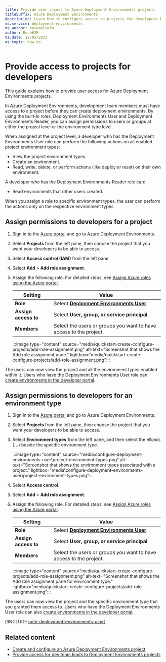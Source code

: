 ```yaml
---
title: Provide user access to Azure Deployment Environments projects
titleSuffix: Azure Deployment Environments
description: Learn how to configure access to projects for developers by using the Deployment Environments User built-in role.
ms.service: deployment-environments
ms.author: rosemalcolm
author: RoseHJM
ms.date: 12/05/2023
ms.topic: how-to
---
```


# Provide access to projects for developers

This guide explains how to provide user access for Azure Deployment Environments projects.

In Azure Deployment Environments, development team members must have access to a project before they can create deployment environments. By using the built-in roles, Deployment Environments User and Deployment Environments Reader, you can assign permissions to users or groups at either the project level or the environment type level.

When assigned at the project level, a developer who has the Deployment Environments User role can perform the following actions on all enabled project environment types:

* View the project environment types.
* Create an environment.
* Read, write, delete, or perform actions (like deploy or reset) on their own environment.

A developer who has the Deployment Environments Reader role can:

* Read environments that other users created.

When you assign a role to specific environment types, the user can perform the actions only on the respective environment types.

## Assign permissions to developers for a project

1. Sign in to the [Azure portal](https://portal.azure.com) and go to Azure Deployment Environments.

1. Select **Projects** from the left pane, then choose the project that you want your developers to be able to access.

1. Select **Access control (IAM)** from the left pane.

1. Select **Add** > **Add role assignment**.

1. Assign the following role. For detailed steps, see [Assign Azure roles using the Azure portal](../role-based-access-control/role-assignments-portal.md).

    | Setting | Value |
    | --- | --- |
    | **Role** | Select **[Deployment Environments User](how-to-configure-deployment-environments-user.md)**. |
    | **Assign access to** | Select **User, group, or service principal**. |
    | **Members** | Select the users or groups you want to have access to the project. |

    :::image type="content" source="media/quickstart-create-configure-projects/add-role-assignment.png" alt-text="Screenshot that shows the Add role assignment pane." lightbox="media/quickstart-create-configure-projects/add-role-assignment.png":::

The users can now view the project and all the environment types enabled within it. Users who have the Deployment Environments User role can [create environments in the developer portal](./quickstart-create-access-environments.md).

## Assign permissions to developers for an environment type

1. Sign in to the [Azure portal](https://portal.azure.com) and go to Azure Deployment Environments.

1. Select **Projects** from the left pane, then choose the project that you want your developers to be able to access.

1. Select **Environment types** from the left pane, and then select the ellipsis (**...**) beside the specific environment type.

   :::image type="content" source="media\configure-deployment-environments-user\project-environment-types.png" alt-text="Screenshot that shows the environment types associated with a project." lightbox="media\configure-deployment-environments-user\project-environment-types.png":::

1. Select **Access control**.

1. Select **Add** > **Add role assignment**.

1. Assign the following role. For detailed steps, see [Assign Azure roles using the Azure portal](../role-based-access-control/role-assignments-portal.md).

    | Setting | Value |
    | --- | --- |
    | **Role** | Select **[Deployment Environments User](how-to-configure-deployment-environments-user.md)**. |
    | **Assign access to** | Select **User, group, or service principal**. |
    | **Members** | Select the users or groups you want to have access to the project. |

    :::image type="content" source="media/quickstart-create-configure-projects/add-role-assignment.png" alt-text="Screenshot that shows the Add role assignment pane for environment type." lightbox="media/quickstart-create-configure-projects/add-role-assignment.png":::

The users can now view the project and the specific environment type that you granted them access to. Users who have the Deployment Environments User role can also [create environments in the developer portal](./quickstart-create-access-environments.md).

[!INCLUDE [note-deployment-environments-user](includes/note-deployment-environments-user.md)]

## Related content

* [Create and configure an Azure Deployment Environments project](./quickstart-create-and-configure-projects.md)
* [Provide access for dev team leads to Deployment Environments projects](./how-to-configure-project-admin.md)
